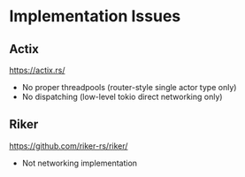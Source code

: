 Implementation Issues
=====================


Actix
-----
https://actix.rs/

- No proper threadpools (router-style single actor type only)
- No dispatching (low-level tokio direct networking only)

Riker
-----
https://github.com/riker-rs/riker/

- Not networking implementation
